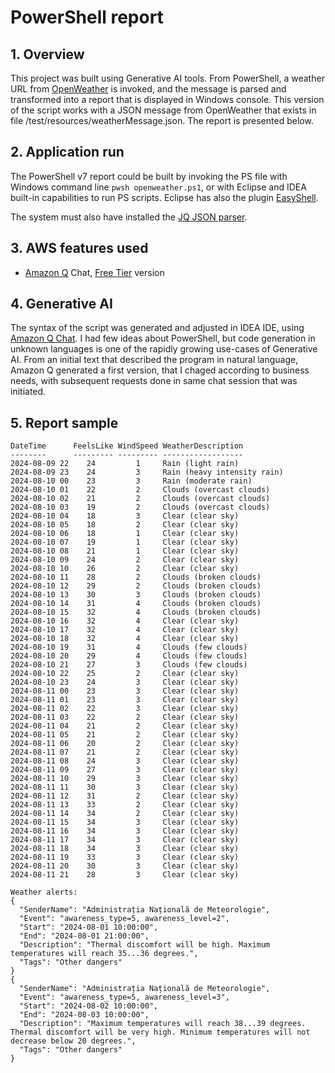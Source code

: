 # PowerShell report

## 1. Overview
This project was built using Generative AI tools. From PowerShell, a weather URL from [OpenWeather](https://openweathermap.org/api) is invoked, and the message is parsed and transformed into a report that is displayed in Windows console. 
This version of the script works with a JSON message from OpenWeather that exists in file /test/resources/weatherMessage.json. The report is presented below.

## 2. Application run

The PowerShell v7 report could be built by invoking the PS file with Windows command line `pwsh openweather.ps1`, or with Eclipse and IDEA built-in capabilities to run PS scripts. 
Eclipse has also the plugin [EasyShell](https://marketplace.eclipse.org/content/easyshell). 

The system must also have installed the [JQ JSON parser](https://jqlang.github.io/jq/).

## 3. AWS features used
- [Amazon Q](https://aws.amazon.com/q/) Chat, [Free Tier](https://aws.amazon.com/q/developer/pricing/) version

## 4. Generative AI
The syntax of the script was generated and adjusted in IDEA IDE, using [Amazon Q Chat](https://plugins.jetbrains.com/plugin/24267-amazon-q). 
I had few ideas about PowerShell, but code generation in unknown languages is one of the rapidly growing use-cases of Generative AI. 
From an initial text that described the program in natural language, Amazon Q generated a first version, that I chaged according to business needs, with subsequent requests done in same chat session that was initiated. 

## 5. Report sample
```
DateTime      FeelsLike WindSpeed WeatherDescription
--------      --------- --------- ------------------
2024-08-09 22    24         1     Rain (light rain)
2024-08-09 23    24         3     Rain (heavy intensity rain)
2024-08-10 00    23         3     Rain (moderate rain)
2024-08-10 01    22         2     Clouds (overcast clouds)
2024-08-10 02    21         2     Clouds (overcast clouds)
2024-08-10 03    19         2     Clouds (overcast clouds)
2024-08-10 04    18         3     Clear (clear sky)
2024-08-10 05    18         2     Clear (clear sky)
2024-08-10 06    18         1     Clear (clear sky)
2024-08-10 07    19         1     Clear (clear sky)
2024-08-10 08    21         1     Clear (clear sky)
2024-08-10 09    24         2     Clear (clear sky)
2024-08-10 10    26         2     Clear (clear sky)
2024-08-10 11    28         2     Clouds (broken clouds)
2024-08-10 12    29         2     Clouds (broken clouds)
2024-08-10 13    30         3     Clouds (broken clouds)
2024-08-10 14    31         4     Clouds (broken clouds)
2024-08-10 15    32         4     Clouds (broken clouds)
2024-08-10 16    32         4     Clear (clear sky)
2024-08-10 17    32         4     Clear (clear sky)
2024-08-10 18    32         4     Clear (clear sky)
2024-08-10 19    31         4     Clouds (few clouds)
2024-08-10 20    29         4     Clouds (few clouds)
2024-08-10 21    27         3     Clouds (few clouds)
2024-08-10 22    25         2     Clear (clear sky)
2024-08-10 23    24         3     Clear (clear sky)
2024-08-11 00    23         3     Clear (clear sky)
2024-08-11 01    23         3     Clear (clear sky)
2024-08-11 02    22         3     Clear (clear sky)
2024-08-11 03    22         2     Clear (clear sky)
2024-08-11 04    21         2     Clear (clear sky)
2024-08-11 05    21         2     Clear (clear sky)
2024-08-11 06    20         2     Clear (clear sky)
2024-08-11 07    21         2     Clear (clear sky)
2024-08-11 08    24         3     Clear (clear sky)
2024-08-11 09    27         3     Clear (clear sky)
2024-08-11 10    29         3     Clear (clear sky)
2024-08-11 11    30         3     Clear (clear sky)
2024-08-11 12    31         2     Clear (clear sky)
2024-08-11 13    33         2     Clear (clear sky)
2024-08-11 14    34         2     Clear (clear sky)
2024-08-11 15    34         3     Clear (clear sky)
2024-08-11 16    34         3     Clear (clear sky)
2024-08-11 17    34         3     Clear (clear sky)
2024-08-11 18    34         3     Clear (clear sky)
2024-08-11 19    33         3     Clear (clear sky)
2024-08-11 20    30         3     Clear (clear sky)
2024-08-11 21    28         3     Clear (clear sky)

Weather alerts:
{
  "SenderName": "Administrația Națională de Meteorologie",
  "Event": "awareness_type=5, awareness_level=2",
  "Start": "2024-08-01 10:00:00",
  "End": "2024-08-01 21:00:00",
  "Description": "Thermal discomfort will be high. Maximum temperatures will reach 35...36 degrees.",
  "Tags": "Other dangers"
}
{
  "SenderName": "Administrația Națională de Meteorologie",
  "Event": "awareness_type=5, awareness_level=3",
  "Start": "2024-08-02 10:00:00",
  "End": "2024-08-03 10:00:00",
  "Description": "Maximum temperatures will reach 38...39 degrees. Thermal discomfort will be very high. Minimum temperatures will not decrease below 20 degrees.",
  "Tags": "Other dangers"
}

```